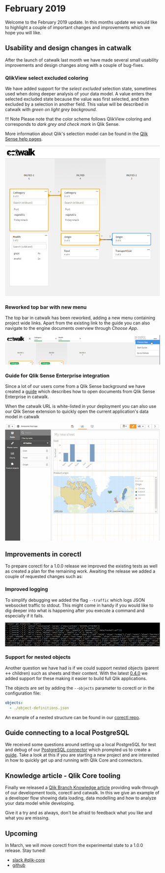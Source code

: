 # February 2019

Welcome to the February 2019 update. In this months update we would like to highlight a couple of important changes and
improvements which we hope you will like.

## Usability and design changes in catwalk

After the launch of catwalk last month we have made several small usability improvements and design changes along with a
couple of bug-fixes.

### QlikView select excluded coloring

We have added support for the *select excluded* selection state, sometimes used when doing deeper analysis of your data
model. A value enters the selected excluded state because the value was first selected, and then excluded by a selection
in another field. This value will be described in catwalk with *green on light grey background*.

!!! Note
    Please note that the color scheme follows QlikView coloring and corresponds to *dark grey and check mark* in Qlik
    Sense.

More information about Qlik's selection model can be found in the
[Qlik Sense help pages](https://help.qlik.com/en-US/sense/Subsystems/Hub/Content/Sense_Hub/Selections/associative-selection-model.htm).

![screenshot](../images/select-excluded.gif)

### Reworked top bar with new menu

The top bar in catwalk has been reworked, adding a new menu containing project wide links. Apart from the existing link
to the guide you can also navigate to the engine documents overview through *Choose App*.

![screenshot](../images/catwalk-top-bar.png)

### Guide for Qlik Sense Enterprise integration

Since a lot of our users come from a Qlik Sense background we have created a
[guide](https://github.com/qlik-oss/catwalk#qlik-sense-enterprise) which describes how to open documents from Qlik Sense
Enterprise in catwalk.

When the catwalk URL is white-listed in your deployment you can also use our Qlik Sense extension to quickly open the
current application's data model in catwalk

![screenshot](../images/qlik-sense-catwalk-extension.gif)

## Improvements in corectl

To prepare corectl for a 1.0.0 release we improved the existing tests as well as created a plan for the remaining work.
Awaiting the release we added a couple of requested changes such as:

### Improved logging

To simplify debugging we added the flag `--traffic` which logs JSON websocket traffic to stdout. This might come in
handy if you would like to dig deeper into what is happening after you execute a command and especially if it fails.

![screenshot](../images/corectl-traffic-log.png)

### Support for nested objects

Another question we have had is if we could support nested objects (parent <-> children) such as sheets and their
content. With the latest [0.4.0](https://github.com/qlik-oss/corectl/releases/tag/v0.4.0) we added support for these
making it easier to build full Qlik applications.

The objects are set by adding the `--objects` parameter to corectl or in the configuration file:

```yaml
objects:
  - ./object-definitions.json
```

An example of a nested structure can be found in our
[corectl repo](https://github.com/qlik-oss/corectl/blob/master/test/project2/sheet.json).

## Guide connecting to a local PostgreSQL

We received some questions around setting up a local PostgreSQL for test and debug of our
[PostgreSQL connector](https://github.com/qlik-oss/core-grpc-postgres-connector) which prompted us to create a
[guide](https://github.com/qlik-oss/core-grpc-postgres-connector/blob/master/local-postgres.md). Take a look at this
if you are starting a new project and are interested in how to quickly get up and running with Qlik Core and connectors.

## Knowledge article - Qlik Core tooling

Finally we released a [Qlik Branch Knowledge article](https://developer.qlik.com/knowledge/5c5302d4bf85ce00175efd18)
providing walk-through of our development tools, corectl and catwalk. In this we give an example of a developer flow
showing data loading, data modelling and how to analyze your data model while developing.

Give it a try and as always, don't be afraid to feedback what you like and what you are missing.

## Upcoming

In March, we will move corectl from the experimental state to a 1.0.0 release. Stay tuned!

* [slack #qlik-core](https://qlik-branch.slack.com/channels/qlik-core)
* [github](https://github.com/qlik-oss)